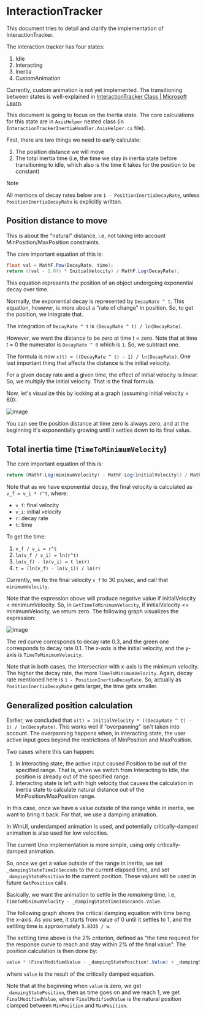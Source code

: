 # InteractionTracker

This document tries to detail and clarify the implementation of InteractionTracker.

The interaction tracker has four states:

1. Idle
2. Interacting
3. Inertia
4. CustomAnimation

Currently, custom animation is not yet implemented. The transitioning between states is well-explained in [InteractionTracker Class | Microsoft Learn](https://learn.microsoft.com/windows/windows-app-sdk/api/winrt/microsoft.ui.composition.interactions.interactiontracker).

This document is going to focus on the Inertia state. The core calculations for this state are in `AxisHelper` nested class (in `InteractionTrackerInertiaHandler.AxisHelper.cs` file).

First, there are two things we need to early calculate:

1. The position distance we will move
1. The total inertia time (i.e, the time we stay in inertia state before transitioning to idle, which also is the time it takes for the position to be constant)

> [!NOTE]
> All mentions of decay rates below are `1 - PositionInertiaDecayRate`, unless `PositionInertiaDecayRate` is explicitly written.

## Position distance to move

This is about the "natural" distance, i.e, not taking into account MinPosition/MaxPosition constraints.

The core important equation of this is:

```csharp
float val = MathF.Pow(DecayRate, time);
return ((val - 1.0f) * InitialVelocity) / MathF.Log(DecayRate);
```

This equation represents the position of an object undergoing exponential decay over time.

Normally, the exponential decay is represented by `DecayRate ^ t`. This equation, however, is more about a "rate of change" in position. So, to get the position, we integrate that.

The integration of `DecayRate ^ t` is `(DecayRate ^ t) / ln(DecayRate)`.

However, we want the distance to be zero at time t = zero. Note that at time t = 0 the numerator is `DecayRate ^ 0` which is `1`. So, we subtract one.

The formula is now `x(t) = ((DecayRate ^ t) - 1) / ln(DecayRate)`. One last important thing that affects the distance is the initial velocity.

For a given decay rate and a given time, the effect of initial velocity is linear. So, we multiply the initial velocity. That is the final formula.

Now, let's visualize this by looking at a graph (assuming initial velocity = 60):

![image](https://github.com/unoplatform/uno/assets/31348972/2e76c554-2299-4ad1-8917-144d01978915)

You can see the position distance at time zero is always zero, and at the beginning it's exponentially growing until it settles down to its final value.

## Total inertia time (`TimeToMinimumVelocity`)

The core important equation of this is:

```csharp
return (MathF.Log(minimumVelocity) - MathF.Log(initialVelocity)) / MathF.Log(decayRate);
```

Note that as we have exponential decay, the final velocity is calculated as `v_f = v_i * r^t`, where:

- `v_f`: final velocity
- `v_i`: initial velocity
- `r`: decay rate
- `t`: time

To get the time:

1. `v_f / v_i = r^t`
1. `ln(v_f / v_i) = ln(r^t)`
1. `ln(v_f) - ln(v_i) = t ln(r)`
1. `t = (ln(v_f) - ln(v_i)) / ln(r)`

Currently, we fix the final velocity `v_f` to 30 px/sec, and call that `minimumVelocity`.

Note that the expression above will produce negative value if initialVelocity < minimumVelocity. So, in `GetTimeToMinimumVelocity`, if initialVelocity <= minimumVelocity, we return zero. The following graph visualizes the expression:

![image](https://github.com/unoplatform/uno/assets/31348972/c6d88652-40eb-49dc-9b29-d240ac61e8e0)

The red curve corresponds to decay rate 0.3, and the green one corresponds to decay rate 0.1. The x-axis is the initial velocity, and the y-axis is `TimeToMinimumVelocity`.

Note that in both cases, the intersection with x-axis is the minimum velocity. The higher the decay rate, the more `TimeToMinimumVelocity`. Again, decay rate mentioned here is `1 - PositionInertiaDecayRate`.
So, actually as `PositionInertiaDecayRate` gets larger, the time gets smaller.

## Generalized position calculation

Earlier, we concluded that `x(t) = InitialVelocity * ((DecayRate ^ t) - 1) / ln(DecayRate)`. This works well if "overpanning" isn't taken into account.
The overpanning happens when, in interacting state, the user active input goes beyond the restrictions of MinPosition and MaxPosition.

Two cases where this can happen:

1. In Interacting state, the active input caused Position to be out of the specified range. That is, when we switch from Interacting to Idle, the position is already out of the specified range.
2. Interacting state is left with high velocity that causes the calculation in Inertia state to calculate natural distance out of the MinPosition/MaxPosition range.

In this case, once we have a value outside of the range while in inertia, we want to bring it back. For that, we use a damping animation.

In WinUI, underdamped animation is used, and potentially critically-damped animation is also used for low velocities.

The current Uno implementation is more simple, using only critically-damped animation.

So, once we get a value outside of the range in inertia, we set `_dampingStateTimeInSeconds` to the current elapsed time, and set `_dampingStatePosition` to the current position. These values will be used in future `GetPosition` calls.

Basically, we want the animation to settle in the *remaining* time, i.e, `TimeToMinimumVelocity - _dampingStateTimeInSeconds.Value`.

The following graph shows the critical damping equation with time being the x-axis. As you see, it starts from value of 0 until it settles to 1, and the settling time is approximately `5.8335 / w`.

The settling time above is the 2% criterion, defined as "the time required for the response curve to reach and stay within 2% of the final value". The position calculation is then done by:

```csharp
value * (FinalModifiedValue - _dampingStatePosition!.Value) + _dampingStatePosition.Value
```

where `value` is the result of the critically damped equation.

Note that at the beginning when `value` is zero, we get `_dampingStatePosition`, then as time goes on and we reach 1, we get `FinalModifiedValue`, where `FinalModifiedValue` is the natural position clamped between `MinPosition` and `MaxPosition`.
